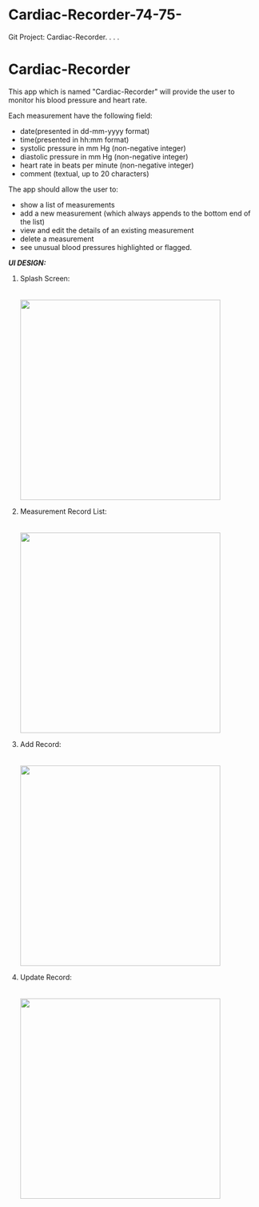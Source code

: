 # Cardiac-Recorder-74-75-
Git Project: Cardiac-Recorder.
.
.
.
# Cardiac-Recorder
This app which is named "Cardiac-Recorder" will provide the user to monitor his blood pressure and heart rate.  

Each measurement have the following field:  
- date(presented in dd-mm-yyyy format)
- time(presented in hh:mm format)
- systolic pressure in mm Hg (non-negative integer)
- diastolic pressure in mm Hg (non-negative integer)
- heart rate in beats per minute (non-negative integer)
- comment (textual, up to 20 characters)

The app should allow the user to:
- show a list of measurements
- add a new measurement (which always appends to the bottom end of the list)
- view and edit the details of an existing measurement
- delete a measurement
- see unusual blood pressures highlighted or flagged.




*****UI DESIGN:*****

1. Splash Screen:
<br><br><br><img src="https://user-images.githubusercontent.com/102902991/177008533-3847f8a2-4c44-4b3b-b037-69087556859e.png" width="400">

2. Measurement Record List: 
<br><br><br><img src="https://user-images.githubusercontent.com/102902991/177008651-b9da2942-c8e7-4cc1-8b9b-7bde755cf6cf.png" width="400">


3. Add Record:
<br><br><br><img src="https://user-images.githubusercontent.com/102902991/177008664-2641db4a-a3e3-4c59-8e14-fc60eaa86a79.png" width="400">


4. Update Record:
<br><br><br><img src="https://user-images.githubusercontent.com/102902991/177008635-9332403c-da41-4623-89aa-c43680f1d941.png" width="400">
